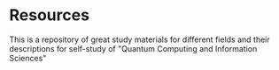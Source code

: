 # Resources
This is a repository of great study materials for different fields and their descriptions for self-study of "Quantum Computing and Information Sciences"
